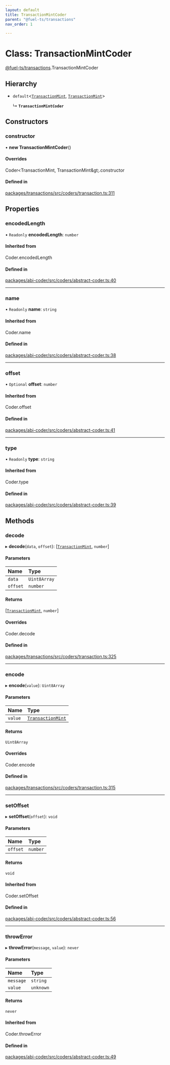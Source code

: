 ```yaml
---
layout: default
title: TransactionMintCoder
parent: "@fuel-ts/transactions"
nav_order: 1

---
```


# Class: TransactionMintCoder

[@fuel-ts/transactions](../index.md).TransactionMintCoder

## Hierarchy

- `default`<[`TransactionMint`](../index.md#transactionmint), [`TransactionMint`](../index.md#transactionmint)\>

  ↳ **`TransactionMintCoder`**

## Constructors

### constructor

• **new TransactionMintCoder**()

#### Overrides

Coder&lt;TransactionMint, TransactionMint\&gt;.constructor

#### Defined in

[packages/transactions/src/coders/transaction.ts:311](https://github.com/FuelLabs/fuels-ts/blob/master/packages/transactions/src/coders/transaction.ts#L311)

## Properties

### encodedLength

• `Readonly` **encodedLength**: `number`

#### Inherited from

Coder.encodedLength

#### Defined in

[packages/abi-coder/src/coders/abstract-coder.ts:40](https://github.com/FuelLabs/fuels-ts/blob/master/packages/abi-coder/src/coders/abstract-coder.ts#L40)

___

### name

• `Readonly` **name**: `string`

#### Inherited from

Coder.name

#### Defined in

[packages/abi-coder/src/coders/abstract-coder.ts:38](https://github.com/FuelLabs/fuels-ts/blob/master/packages/abi-coder/src/coders/abstract-coder.ts#L38)

___

### offset

• `Optional` **offset**: `number`

#### Inherited from

Coder.offset

#### Defined in

[packages/abi-coder/src/coders/abstract-coder.ts:41](https://github.com/FuelLabs/fuels-ts/blob/master/packages/abi-coder/src/coders/abstract-coder.ts#L41)

___

### type

• `Readonly` **type**: `string`

#### Inherited from

Coder.type

#### Defined in

[packages/abi-coder/src/coders/abstract-coder.ts:39](https://github.com/FuelLabs/fuels-ts/blob/master/packages/abi-coder/src/coders/abstract-coder.ts#L39)

## Methods

### decode

▸ **decode**(`data`, `offset`): [[`TransactionMint`](../index.md#transactionmint), `number`]

#### Parameters

| Name | Type |
| :------ | :------ |
| `data` | `Uint8Array` |
| `offset` | `number` |

#### Returns

[[`TransactionMint`](../index.md#transactionmint), `number`]

#### Overrides

Coder.decode

#### Defined in

[packages/transactions/src/coders/transaction.ts:325](https://github.com/FuelLabs/fuels-ts/blob/master/packages/transactions/src/coders/transaction.ts#L325)

___

### encode

▸ **encode**(`value`): `Uint8Array`

#### Parameters

| Name | Type |
| :------ | :------ |
| `value` | [`TransactionMint`](../index.md#transactionmint) |

#### Returns

`Uint8Array`

#### Overrides

Coder.encode

#### Defined in

[packages/transactions/src/coders/transaction.ts:315](https://github.com/FuelLabs/fuels-ts/blob/master/packages/transactions/src/coders/transaction.ts#L315)

___

### setOffset

▸ **setOffset**(`offset`): `void`

#### Parameters

| Name | Type |
| :------ | :------ |
| `offset` | `number` |

#### Returns

`void`

#### Inherited from

Coder.setOffset

#### Defined in

[packages/abi-coder/src/coders/abstract-coder.ts:56](https://github.com/FuelLabs/fuels-ts/blob/master/packages/abi-coder/src/coders/abstract-coder.ts#L56)

___

### throwError

▸ **throwError**(`message`, `value`): `never`

#### Parameters

| Name | Type |
| :------ | :------ |
| `message` | `string` |
| `value` | `unknown` |

#### Returns

`never`

#### Inherited from

Coder.throwError

#### Defined in

[packages/abi-coder/src/coders/abstract-coder.ts:49](https://github.com/FuelLabs/fuels-ts/blob/master/packages/abi-coder/src/coders/abstract-coder.ts#L49)
